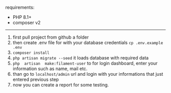 requirements:  
 - PHP 8.1+
  - composer v2
-------
 1. first pull project from github a folder 
 2. then create .env file for with your database credentials  `cp .env.example .env`  
 3. `composer install`  
 4. `php artisan migrate --seed`  it loads database with required data  
 5. `php  artisan  make:filament-user` to for login dashboard, enter your information such as name, mail etc.
 6. than go to `localhost/admin` url and login with your informations that just entered previous step
 7. now you can create a report for some testing.
